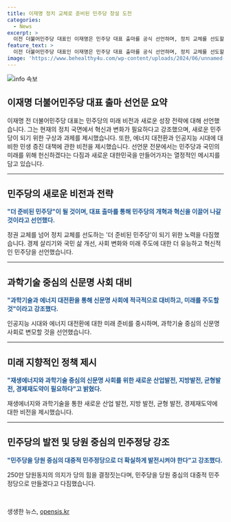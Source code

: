 ```yaml
---
title: 이재명 정치 교체로 준비된 민주당 창설 도전
categories:
  - News
excerpt: >
  이전 더불어민주당 대표인 이재명은 민주당 대표 출마를 공식 선언하며, 정치 교체를 선도할 의지를 밝히고, 민주당을 민원 중심의 대중적 민주정당으로 발전시키겠다고 강조했다. 이를 통해 경제를 살려 국민의 삶을 개선하고, 과학기술 중심의 신문명 사회로의 변화를 이끌어 나갈 것을 선언했다. 또한, 재생에너지를 활성화하고 새로운 산업발전, 지방발전, 균형발전, 경제재도약을 추진할 것을 강조했다. 뿐만 아니라, 안보가 민생을 위협하며 안보가 경제와 밀접한 관련이 있다는 점을 강조하며, 평화가 경제에 이바지하는 중요성을 강조하였다.
feature_text: >
  이전 더불어민주당 대표인 이재명은 민주당 대표 출마를 공식 선언하며, 정치 교체를 선도할 의지를 밝히고, 민주당을 민원 중심의 대중적 민주정당으로 발전시키겠다고 강조했다. 이를 통해 경제를 살려 국민의 삶을 개선하고, 과학기술 중심의 신문명 사회로의 변화를 이끌어 나갈 것을 선언했다. 또한, 재생에너지를 활성화하고 새로운 산업발전, 지방발전, 균형발전, 경제재도약을 추진할 것을 강조했다. 뿐만 아니라, 안보가 민생을 위협하며 안보가 경제와 밀접한 관련이 있다는 점을 강조하며, 평화가 경제에 이바지하는 중요성을 강조하였다.
image: 'https://www.behealthy4u.com/wp-content/uploads/2024/06/unnamed-file.png'
---
```


<p><img src="https://www.behealthy4u.com/wp-content/uploads/2024/06/unnamed-file.png" alt="info 속보" /></p>

<h2 data-ke-size="size26">이재명 더불어민주당 대표 출마 선언문 요약</h2>

<p data-ke-size="size16">이재명 전 더불어민주당 대표는 민주당의 미래 비전과 새로운 성장 전략에 대해 선언했습니다. 그는 현재의 정치 국면에서 혁신과 변화가 필요하다고 강조했으며, 새로운 민주당이 되기 위한 구상과 과제를 제시했습니다. 또한, 에너지 대전환과 인공지능 시대에 대비한 민생 증진 대책에 관한 비전을 제시했습니다. 선언문 전문에서는 민주당과 국민의 미래를 위해 헌신하겠다는 다짐과 새로운 대한민국을 만들어가자는 열정적인 메시지를 담고 있습니다.</p>

<hr>

<h2 data-ke-size="size26">민주당의 새로운 비전과 전략</h2>

<p data-ke-size="size16"><b><span style="color: #1a5490;">"더 준비된 민주당"이 될 것이며, 대표 출마를 통해 민주당의 개혁과 혁신을 이끌어 나갈 것이라고 선언했다.</span></b></p>

<p data-ke-size="size16">정권 교체를 넘어 정치 교체를 선도하는 '더 준비된 민주당'이 되기 위한 노력을 다짐했습니다. 경제 살리기와 국민 삶 개선, 사회 변화와 미래 주도에 대한 더 유능하고 혁신적인 민주당을 선언했습니다.</p>

<hr>

<h2 data-ke-size="size26">과학기술 중심의 신문명 사회 대비</h2>

<p data-ke-size="size16"><b><span style="color: #1a5490;">"과학기술과 에너지 대전환을 통해 신문명 사회에 적극적으로 대비하고, 미래를 주도할 것"이라고 강조했다.</span></b></p>

<p data-ke-size="size16">인공지능 시대와 에너지 대전환에 대한 미래 준비를 중시하며, 과학기술 중심의 신문명 사회로 변모할 것을 선언했습니다.</p>

<hr>

<h2 data-ke-size="size26">미래 지향적인 정책 제시</h2>

<p data-ke-size="size16"><b><span style="color: #1a5490;">"재생에너지와 과학기술 중심의 신문명 사회를 위한 새로운 산업발전, 지방발전, 균형발전, 경제재도약이 필요하다"고 밝혔다.</span></b></p>

<p data-ke-size="size16">재생에너지와 과학기술을 통한 새로운 산업 발전, 지방 발전, 균형 발전, 경제재도약에 대한 비전을 제시했습니다.</p>

<hr>

<h2 data-ke-size="size26">민주당의 발전 및 당원 중심의 민주정당 강조</h2>

<p data-ke-size="size16"><b><span style="color: #1a5490;">"민주당을 당원 중심의 대중적 민주정당으로 더 확실하게 발전시켜야 한다"고 강조했다.</span></b></p>

<p data-ke-size="size16">250만 당원동지의 의지가 당의 힘을 결정짓는다며, 민주당을 당원 중심의 대중적 민주정당으로 만들겠다고 다짐했습니다.</p>

<p data-ke-size="size16">&nbsp;</p>
생생한 뉴스, <a href="https://opensis.kr" rel="dofollow">opensis.kr</a>


